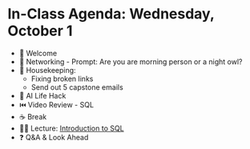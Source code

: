 # In-Class Agenda: Wednesday, October 1

- 👋 Welcome
- 👯 Networking - Prompt: Are you are morning person or a night owl? 
- 🧹 Housekeeping: 
   * Fixing broken links 
   * Send out 5 capstone emails 
- 🤖 AI Life Hack
- ⏮️ Video Review - SQL
- ☕ Break 
- 🧑‍🏫 Lecture: [Introduction to SQL](https://docs.google.com/presentation/d/17DNyPPRoAuK4xfxNpMFe1MKDj9PGED3kaGwwqecxJzw/edit?slide=id.g28374011be7_0_143#slide=id.g28374011be7_0_143) 
- ❓ Q&A & Look Ahead 

